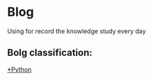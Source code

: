 # Blog
Using for record the knowledge study every day

## Bolg classification:
[*Python](https://github.com/xiaohai0520/Blog/projects/1)

